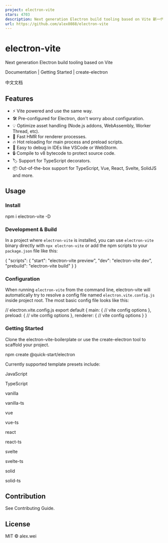 ```yaml
---
project: electron-vite
stars: 4703
description: Next generation Electron build tooling based on Vite 新一代 Electron 开发构建工具，支持源代码保护
url: https://github.com/alex8088/electron-vite
---
```


electron-vite
=============

Next generation Electron build tooling based on Vite

Documentation | Getting Started | create-electron

中文文档

  
  

Features
--------

-   ⚡️ Vite powered and use the same way.
-   🛠 Pre-configured for Electron, don't worry about configuration.
-   💡 Optimize asset handling (Node.js addons, WebAssembly, Worker Thread, etc).
-   🚀 Fast HMR for renderer processes.
-   🔥 Hot reloading for main process and preload scripts.
-   🔌 Easy to debug in IDEs like VSCode or WebStorm.
-   🔒 Compile to v8 bytecode to protect source code.
-   🏷️ Support for TypeScript decorators.
-   📦 Out-of-the-box support for TypeScript, Vue, React, Svelte, SolidJS and more.

Usage
-----

### Install

npm i electron-vite -D

### Development & Build

In a project where `electron-vite` is installed, you can use `electron-vite` binary directly with `npx electron-vite` or add the npm scripts to your `package.json` file like this:

{
  "scripts": {
    "start": "electron-vite preview",
    "dev": "electron-vite dev",
    "prebuild": "electron-vite build"
  }
}

### Configuration

When running `electron-vite` from the command line, electron-vite will automatically try to resolve a config file named `electron.vite.config.js` inside project root. The most basic config file looks like this:

// electron.vite.config.js
export default {
  main: {
    // vite config options
  },
  preload: {
    // vite config options
  },
  renderer: {
    // vite config options
  }
}

### Getting Started

Clone the electron-vite-boilerplate or use the create-electron tool to scaffold your project.

npm create @quick-start/electron

Currently supported template presets include:

JavaScript

TypeScript

vanilla

vanilla-ts

vue

vue-ts

react

react-ts

svelte

svelte-ts

solid

solid-ts

Contribution
------------

See Contributing Guide.

License
-------

MIT © alex.wei
